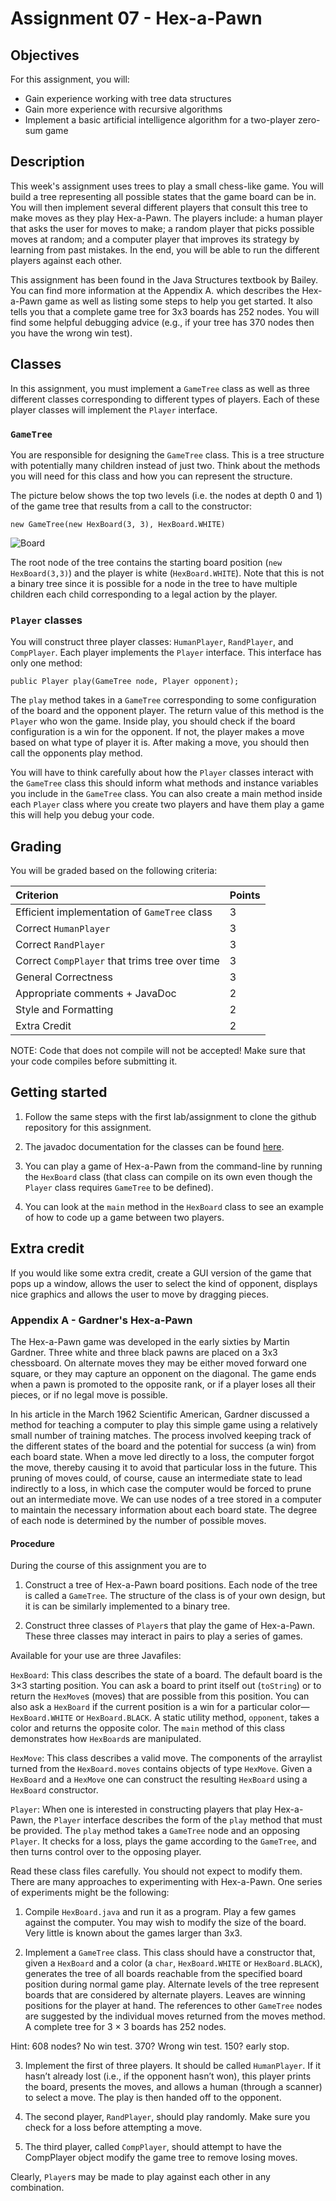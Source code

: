 # Assignment 07 - Hex-a-Pawn

## Objectives

For this assignment, you will:
* Gain experience working with tree data structures
* Gain more experience with recursive algorithms
* Implement a basic artificial intelligence algorithm for a two-player zero-sum game


## Description

This week's assignment uses trees to play a small chess-like game. You will build a tree representing
all possible states that the game board can be in. You will then implement several different players that
consult this tree to make moves as they play Hex-a-Pawn. The players include: a human player that asks
the user for moves to make; a random player that picks possible moves at random; and a computer player
that improves its strategy by learning from past mistakes. In the end, you will be able to run the different
players against each other.

This assignment has been found in the Java Structures textbook by Bailey. You can find more information at the Appendix A. 
which describes the Hex-a-Pawn
game as well as listing some steps to help you get started. It also tells you that a complete game
tree for 3x3 boards has 252 nodes. You will find some helpful debugging
advice (e.g., if your tree has 370 nodes then you have the wrong win test).


## Classes

In this assignment, you must implement a `GameTree` class as well as three different classes corresponding
to different types of players. Each of these player classes will implement the `Player` interface.


### `GameTree` 

You are responsible for designing the `GameTree` class. This is a tree structure with potentially many children
instead of just two. Think about the methods you will need for this class and how you can represent the
structure.

The picture below shows the top two levels (i.e. the nodes at depth 0 and 1) of the game tree that results
from a call to the constructor: 

    new GameTree(new HexBoard(3, 3), HexBoard.WHITE)

![Board](board.png "Board")

The root node of the tree contains the starting board position (`new HexBoard(3,3)`) and the player is
white (`HexBoard.WHITE`). Note that this is not a binary tree since it is possible for a node in the tree to
have multiple children each child corresponding to a legal action by the player.


### `Player` classes

You will construct three player classes: `HumanPlayer`, `RandPlayer`, and `CompPlayer`. Each player implements
the `Player` interface. This interface has only one method:

    public Player play(GameTree node, Player opponent);

The `play` method takes in a `GameTree` corresponding to some configuration of the board and the opponent
player. The return value of this method is the `Player` who won the game. Inside play, you should check if
the board configuration is a win for the opponent. If not, the player makes a move based on what type of
player it is. After making a move, you should then call the opponents play method.

You will have to think carefully about how the `Player` classes interact with the `GameTree` class this
should inform what methods and instance variables you include in the `GameTree` class. You can also create
a main method inside each `Player` class where you create two players and have them play a game this will
help you debug your code.

## Grading

You will be graded based on the following criteria:


| Criterion                                | Points |
| :--------------------------------------- | :----- |
| Efficient implementation of `GameTree` class | 3      |
| Correct `HumanPlayer`                       | 3     |
| Correct `RandPlayer`                       | 3     |
| Correct `CompPlayer` that trims tree over time                       | 3     |
| General Correctness                           | 3      |
| Appropriate comments + JavaDoc           | 2      |
| Style and Formatting                     | 2      |
| Extra Credit                              | 2 |


NOTE: Code that does not compile will not be accepted! Make sure that your code compiles before submitting it.



## Getting started

1. Follow the same steps with the first lab/assignment to clone the github repository for this assignment. 

2. The javadoc documentation for the classes can be found [here](http://www.cs.williams.edu/~freund/cs136-073/javadoc/hexapawn/index.html).

3. You can play a game of Hex-a-Pawn from the command-line by running the `HexBoard` class (that class
can compile on its own even though the `Player` class requires `GameTree` to be defined).

4. You can look at the `main` method in the `HexBoard` class to see an example of how to code up a game between two players.


## Extra credit
If you would like some extra credit, create a GUI version of the game that pops up a window, allows the
user to select the kind of opponent, displays nice graphics and allows the user to move by dragging pieces.

### Appendix A - Gardner's Hex-a-Pawn

The Hex-a-Pawn game was developed in the early sixties by Martin Gardner. Three white and
three black pawns are placed on a 3x3 chessboard. On alternate moves they
may be either moved forward one square, or they may capture an opponent on
the diagonal. The game ends when a pawn is promoted to the opposite rank, or
if a player loses all their pieces, or if no legal move is possible.

In his article in the March 1962 Scientific American, Gardner discussed a
method for teaching a computer to play this simple game using a relatively
small number of training matches. The process involved keeping track of the
different states of the board and the potential for success (a win) from each
board state. When a move led directly to a loss, the computer forgot the move,
thereby causing it to avoid that particular loss in the future. This pruning of
moves could, of course, cause an intermediate state to lead indirectly to a loss,
in which case the computer would be forced to prune out an intermediate move. We can
use nodes of a tree stored in a computer to maintain the necessary information
about each board state. The degree of each node is determined by the number
of possible moves.

#### Procedure

During the course of this assignment you are to
1. Construct a tree of Hex-a-Pawn board positions. Each node of the tree is
called a `GameTree`. The structure of the class is of your own design, but it
is can be similarly implemented to a binary tree.

2. Construct three classes of `Player`s that play the game of Hex-a-Pawn.
These three classes may interact in pairs to play a series of games.

Available for your use are three Javafiles:

`HexBoard`: This class describes the state of a board. The default board is the 3×3
starting position. You can ask a board to print itself out (`toString`) or to
return the `HexMove`s (moves) that are possible from this position. You can
also ask a `HexBoard` if the current position is a win for a particular color—
`HexBoard.WHITE` or `HexBoard.BLACK`. A static utility method, `opponent`,
takes a color and returns the opposite color. The `main` method of this class
demonstrates how `HexBoard`s are manipulated.

`HexMove`: This class describes a valid move. The components of the arraylist 
turned from the `HexBoard.moves` contains objects of type `HexMove`. Given
a `HexBoard` and a `HexMove` one can construct the resulting `HexBoard` using
a `HexBoard` constructor.

`Player`: When one is interested in constructing players that play Hex-a-Pawn,
the `Player` interface describes the form of the `play` method that must
be provided. The `play` method takes a `GameTree` node and an opposing
`Player`. It checks for a loss, plays the game according to the `GameTree`,
and then turns control over to the opposing player.

Read these class files carefully. You should not expect to modify them.
There are many approaches to experimenting with Hex-a-Pawn. One series
of experiments might be the following:

1. Compile `HexBoard.java` and run it as a program. Play a few games
against the computer. You may wish to modify the size of the board. Very
little is known about the games larger than 3x3.

2. Implement a `GameTree` class. This class should have a constructor that,
given a `HexBoard` and a color (a `char`, `HexBoard.WHITE` or `HexBoard.BLACK`),
generates the tree of all boards reachable from the specified board position
during normal game play. Alternate levels of the tree represent boards
that are considered by alternate players. Leaves are winning positions for
the player at hand. The references to other `GameTree` nodes are suggested
by the individual moves returned from the moves method. A complete
 tree for 3 × 3 boards has 252 nodes.

 Hint: 608 nodes? No win test. 370? Wrong win test. 150? early stop.

 3. Implement the first of three players. It should be called `HumanPlayer`. If it
hasn’t already lost (i.e., if the opponent hasn’t won), this player prints the
board, presents the moves, and allows a human (through a scanner)
to select a move. The play is then handed off to the opponent.

4. The second player, `RandPlayer`, should play randomly. Make sure you
check for a loss before attempting a move.

5. The third player, called `CompPlayer`, should attempt to have the CompPlayer
object modify the game tree to remove losing moves.

Clearly, `Player`s may be made to play against each other in any combination.